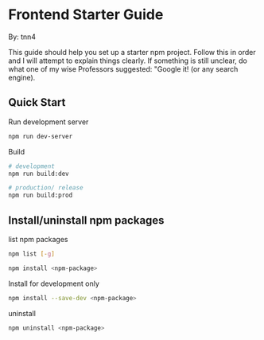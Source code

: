 # Frontend Starter Guide

By: tnn4

This guide should help you set up a starter npm project. Follow this in order and I will attempt to explain things clearly. If something is still unclear, do what one of my wise Professors suggested: "Google it! (or any search engine).

## Quick Start

Run development server
```bash
npm run dev-server
```

Build
```sh
# development
npm run build:dev

# production/ release
npm run build:prod
```

## Install/uninstall npm packages

list npm packages
```sh
npm list [-g]
```

```sh
npm install <npm-package>
```

Install for development  only
```sh
npm install --save-dev <npm-package>
```

uninstall
```sh
npm uninstall <npm-package>
```
